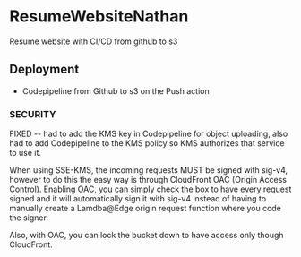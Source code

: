 # ResumeWebsiteNathan
Resume website with CI/CD from github to s3

## Deployment

- Codepipeline from Github to s3 on the Push action 


### SECURITY

FIXED -- had to add the KMS key in Codepipeline for object uploading, also had to add Codepipeline to the KMS policy so KMS authorizes that service to use it.

When using SSE-KMS, the incoming requests MUST be signed with sig-v4, however to do this the easy way is through CloudFront OAC (Origin Access Control). Enabling OAC, you can simply check the box to have every request signed and it will automatically sign it with sig-v4 instead of having to manually create a Lamdba@Edge origin request function where you code the signer.

Also, with OAC, you can lock the bucket down to have access only though CloudFront.